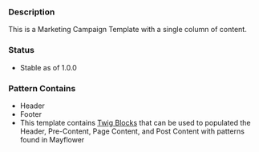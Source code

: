 ### Description
This is a Marketing Campaign Template with a single column of content.

### Status
* Stable as of 1.0.0

### Pattern Contains
* Header 
* Footer
* This template contains [Twig Blocks](https://twig.symfony.com/doc/2.x/tags/extends.html) that can be used to populated the Header, Pre-Content, Page Content, and Post Content with patterns found in Mayflower
